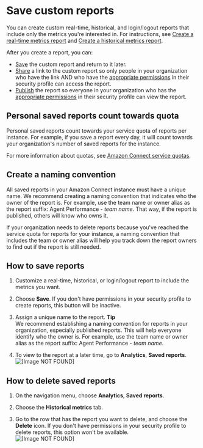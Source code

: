 # Save custom reports<a name="save-reports"></a>

You can create custom real\-time, historical, and login/logout reports that include only the metrics you're interested in\. For instructions, see [Create a real\-time metrics report](create-real-time-report.md) and [Create a historical metrics report](create-historical-metrics-report.md)\.

After you create a report, you can: 
+ [Save](#how-to-save-reports) the custom report and return to it later\.
+ [Share](share-reports.md) a link to the custom report so only people in your organization who have the link AND who have the [appropriate permissions](view-a-shared-report.md) in their security profile can access the report\.
+ [Publish](publish-reports.md) the report so everyone in your organization who has the [appropriate permissions](publish-reports.md#view-published-reports) in their security profile can view the report\.

## Personal saved reports count towards quota<a name="personal-saved-reports"></a>

Personal saved reports count towards your service quota of reports per instance\. For example, if you save a report every day, it will count towards your organization's number of saved reports for the instance\. 

For more information about quotas, see [Amazon Connect service quotas](amazon-connect-service-limits.md)\.

## Create a naming convention<a name="save-reports-naming-convention"></a>

All saved reports in your Amazon Connect instance must have a unique name\. We recommend creating a naming convention that indicates who the owner of the report is\. For example, use the team name or owner alias as the report suffix: Agent Performance \- *team name*\. That way, if the report is published, others will know who owns it\.

If your organization needs to delete reports because you've reached the service quota for reports for your instance, a naming convention that includes the team or owner alias will help you track down the report owners to find out if the report is still needed\. 

## How to save reports<a name="how-to-save-reports"></a>

1. Customize a real\-time, historical, or login/logout report to include the metrics you want\.

1. Choose **Save**\. If you don't have permissions in your security profile to create reports, this button will be inactive\.

1. Assign a unique name to the report\.
**Tip**  
We recommend establishing a naming convention for reports in your organization, especially published reports\. This will help everyone identify who the owner is\. For example, use the team name or owner alias as the report suffix: Agent Performance \- *team name*\.

1. To view to the report at a later time, go to **Analytics**, **Saved reports**\.  
![\[Image NOT FOUND\]](http://docs.aws.amazon.com/connect/latest/adminguide/images/view-saved-reports.png)

## How to delete saved reports<a name="how-to-delete-saved-reports"></a>

1. On the navigation menu, choose **Analytics**, **Saved reports**\.

1. Choose the **Historical metrics** tab\. 

1. Go to the row that has the report you want to delete, and choose the **Delete** icon\. If you don't have permissions in your security profile to delete reports, this option won't be available\.  
![\[Image NOT FOUND\]](http://docs.aws.amazon.com/connect/latest/adminguide/images/hmr-delete-saved-report.png)